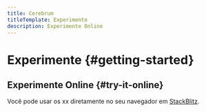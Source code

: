 ```yaml
---
title: Cerebrum
titleTemplate: Experimente
description: Experimente Online
---
```


# Experimente {#getting-started}

## Experimente Online {#try-it-online}

Você pode usar os xx diretamente no seu navegador em [StackBlitz](https://stackblitz.com/github/mozgbrasil/web-components).

